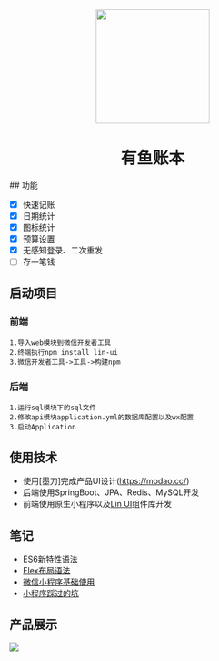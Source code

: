 <div align="center"><img width="200" height="200" src="https://tva1.sinaimg.cn/large/008eGmZEly1gminsjmmutj30by0bywes.jpg"/>
  <h1> 有鱼账本 </h1>
</div>
## 功能

- [x] 快速记账
- [x] 日期统计
- [x] 图标统计
- [x] 预算设置
- [x] 无感知登录、二次重发
- [ ] 存一笔钱

## 启动项目

### 前端

```
1.导入web模块到微信开发者工具
2.终端执行npm install lin-ui
3.微信开发者工具->工具->构建npm
```

### 后端

```
1.运行sql模块下的sql文件
2.修改api模块application.yml的数据库配置以及wx配置
3.启动Application
```

## 使用技术

- 使用[墨刀]完成产品UI设计(https://modao.cc/)
- 后端使用SpringBoot、JPA、Redis、MySQL开发
- 前端使用原生小程序以及[Lin UI](https://doc.mini.talelin.com/)组件库开发

## 笔记

- [ES6新特性语法](https://www.notion.so/ES6-6252b4b2481947e08dad04b2843a4749)
- [Flex布局语法](https://www.notion.so/Flex-172b26397f3a4e338b8745cffe2f979a)
- [微信小程序基础使用](https://www.notion.so/d2327a8ec499461ea7c8f6c671561909)
- [小程序踩过的坑](https://www.notion.so/f66515bdf9124094b3b8216494fe65af)

## 产品展示

![](https://tva1.sinaimg.cn/large/0081Kckwly1gm792f5juaj31hc0u0wfk.jpg)
